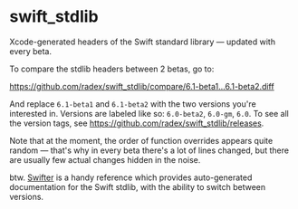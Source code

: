 swift_stdlib
============

Xcode-generated headers of the Swift standard library — updated with every beta.

To compare the stdlib headers between 2 betas, go to:

https://github.com/radex/swift_stdlib/compare/6.1-beta1...6.1-beta2.diff

And replace `6.1-beta1` and `6.1-beta2` with the two versions you're interested in. Versions are labeled like so: `6.0-beta2`, `6.0-gm`, `6.0`. To see all the version tags, see https://github.com/radex/swift_stdlib/releases.

Note that at the moment, the order of function overrides appears quite random — that's why in every beta there's a lot of lines changed, but there are usually few actual changes hidden in the noise.

btw. [Swifter](http://swifter.natecook.com) is a handy reference which
provides auto-generated documentation for the Swift stdlib, with the ability
to switch between versions. 
